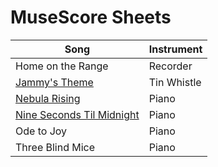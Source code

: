 # MuseScore Sheets

| Song | Instrument |
|----------|--------|
| Home on the Range | Recorder |
| [Jammy's Theme](https://musescore.com/user/151255/scores/10750297) | Tin Whistle |
| [Nebula Rising](https://musescore.com/user/151255/scores/10752862) | Piano |
| [Nine Seconds Til Midnight](https://musescore.com/user/151255/scores/11018503) | Piano |
| Ode to Joy | Piano |
| Three Blind Mice | Piano |
